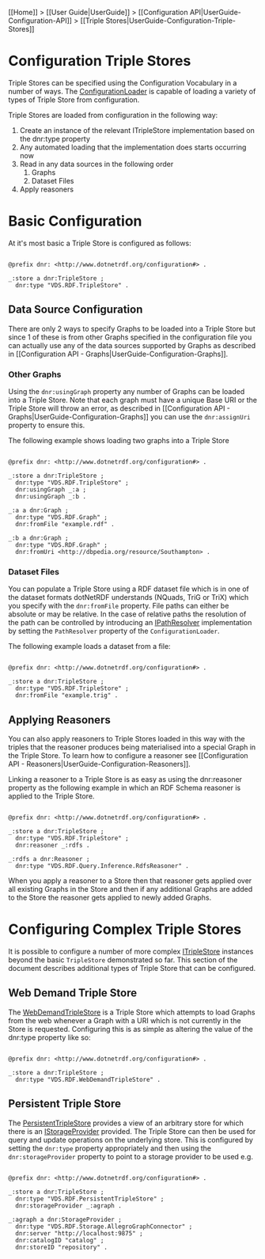 [[Home]] > [[User Guide|UserGuide]] > [[Configuration API|UserGuide-Configuration-API]] > [[Triple Stores|UserGuide-Configuration-Triple-Stores]]

# Configuration Triple Stores 

Triple Stores can be specified using the Configuration Vocabulary in a number of ways. The [ConfigurationLoader](https://dotnetrdf.github.io/api/html/T_VDS_RDF_Configuration_ConfigurationLoader.htm) is capable of loading a variety of types of Triple Store from configuration.

Triple Stores are loaded from configuration in the following way:

1. Create an instance of the relevant ITripleStore implementation based on the dnr:type property
1. Any automated loading that the implementation does starts occurring now
1. Read in any data sources in the following order
   1. Graphs
   1. Dataset Files
1. Apply reasoners

# Basic Configuration 

At it's most basic a Triple Store is configured as follows:

```turtle

@prefix dnr: <http://www.dotnetrdf.org/configuration#> .

_:store a dnr:TripleStore ;
  dnr:type "VDS.RDF.TripleStore" .
```

## Data Source Configuration 

There are only 2 ways to specify Graphs to be loaded into a Triple Store but since 1 of these is from other Graphs specified in the configuration file you can actually use any of the data sources supported by Graphs as described in [[Configuration API - Graphs|UserGuide-Configuration-Graphs]].

### Other Graphs 

Using the `dnr:usingGraph` property any number of Graphs can be loaded into a Triple Store. Note that each graph must have a unique Base URI or the Triple Store will throw an error, as described in [[Configuration API - Graphs|UserGuide-Configuration-Graphs]] you can use the `dnr:assignUri` property to ensure this.

The following example shows loading two graphs into a Triple Store

```turtle

@prefix dnr: <http://www.dotnetrdf.org/configuration#> .

_:store a dnr:TripleStore ;
  dnr:type "VDS.RDF.TripleStore" ;
  dnr:usingGraph _:a ;
  dnr:usingGraph _:b .

_:a a dnr:Graph ;
  dnr:type "VDS.RDF.Graph" ;
  dnr:fromFile "example.rdf" .

_:b a dnr:Graph ;
  dnr:type "VDS.RDF.Graph" ;
  dnr:fromUri <http://dbpedia.org/resource/Southampton> .
```

### Dataset Files 

You can populate a Triple Store using a RDF dataset file which is in one of the dataset formats dotNetRDF understands (NQuads, TriG or TriX) which you specify with the `dnr:fromFile` property. File paths can either be absolute or may be relative. In the case of relative paths the resolution of the path can be controlled by introducing an [IPathResolver](https://dotnetrdf.github.io/api/html/T_VDS_RDF_Configuration_IPathResolver.htm) implementation by setting the `PathResolver` property of the `ConfigurationLoader`.

The following example loads a dataset from a file:

```turtle

@prefix dnr: <http://www.dotnetrdf.org/configuration#> .

_:store a dnr:TripleStore ;
  dnr:type "VDS.RDF.TripleStore" ;
  dnr:fromFile "example.trig" .
```

## Applying Reasoners 

You can also apply reasoners to Triple Stores loaded in this way with the triples that the reasoner produces being materialised into a special Graph in the Triple Store. To learn how to configure a reasoner see [[Configuration API - Reasoners|UserGuide-Configuration-Reasoners]].

Linking a reasoner to a Triple Store is as easy as using the dnr:reasoner property as the following example in which an RDF Schema reasoner is applied to the Triple Store.

```turtle

@prefix dnr: <http://www.dotnetrdf.org/configuration#> .

_:store a dnr:TripleStore ;
  dnr:type "VDS.RDF.TripleStore" ;
  dnr:reasoner _:rdfs .

_:rdfs a dnr:Reasoner ;
  dnr:type "VDS.RDF.Query.Inference.RdfsReasoner" .
```

When you apply a reasoner to a Store then that reasoner gets applied over all existing Graphs in the Store and then if any additional Graphs are added to the Store the reasoner gets applied to newly added Graphs.

# Configuring Complex Triple Stores 

It is possible to configure a number of more complex [ITripleStore](https://dotnetrdf.github.io/api/html/T_VDS_RDF_ITripleStore.htm) instances beyond the basic `TripleStore` demonstrated so far. This section of the document describes additional types of Triple Store that can be configured.

## Web Demand Triple Store 

The [WebDemandTripleStore](https://dotnetrdf.github.io/api/html/T_VDS_RDF_WebDemandTripleStore.htm) is a Triple Store which attempts to load Graphs from the web whenever a Graph with a URI which is not currently in the Store is requested. Configuring this is as simple as altering the value of the dnr:type property like so:

```turtle

@prefix dnr: <http://www.dotnetrdf.org/configuration#> .

_:store a dnr:TripleStore ;
  dnr:type "VDS.RDF.WebDemandTripleStore" .
```

## Persistent Triple Store 

The [PersistentTripleStore](https://dotnetrdf.github.io/api/html/T_VDS_RDF_PersistentTripleStore.htm) provides a view of an arbitrary store for which there is an [IStorageProvider](https://dotnetrdf.github.io/api/html/T_VDS_RDF_Storage_IStorageProvider.htm) provided. The Triple Store can then be used for query and update operations on the underlying store. This is configured by setting the `dnr:type` property appropriately and then using the `dnr:storageProvider` property to point to a storage provider to be used e.g.

```turtle

@prefix dnr: <http://www.dotnetrdf.org/configuration#> .

_:store a dnr:TripleStore ;
  dnr:type "VDS.RDF.PersistentTripleStore" ;
  dnr:storageProvider _:agraph .

_:agraph a dnr:StorageProvider ;
  dnr:type "VDS.RDF.Storage.AllegroGraphConnector" ;
  dnr:server "http://localhost:9875" ;
  dnr:catalogID "catalog" ;
  dnr:storeID "repository" .
```